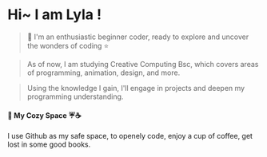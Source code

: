 # Hi~  I am Lyla !  

>🌸 I'm an enthusiastic beginner coder, ready to explore and uncover the wonders of coding ⭐
  
>  As of now, I am studying Creative Computing Bsc, which covers areas of programming, animation, design, and more.

>  Using the knowledge I gain, I'll engage in projects and deepen my programming understanding.
#### 📃 My Cozy Space ☔☕
I use Github as my safe space, to openely code, enjoy a cup of coffee, get lost in some good books.

